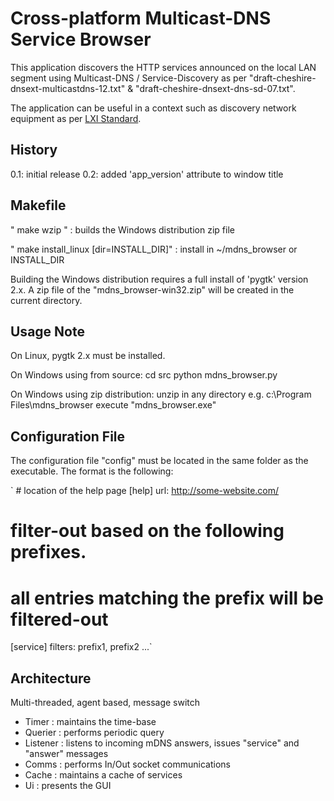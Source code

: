 Cross-platform Multicast-DNS Service Browser
============================================

This application discovers the HTTP services announced on the local LAN segment 
using Multicast-DNS / Service-Discovery as per "draft-cheshire-dnsext-multicastdns-12.txt" & "draft-cheshire-dnsext-dns-sd-07.txt".

The application can be useful in a context such as discovery network equipment as per [LXI Standard](http://www.lxistandard.org/).

History
-------

0.1: initial release
0.2: added 'app_version' attribute to window title

Makefile
--------

" make wzip " : builds the Windows distribution zip file

" make install_linux [dir=INSTALL_DIR]" : install in ~/mdns_browser or INSTALL_DIR

Building the Windows distribution requires a full install of 'pygtk' version 2.x.
A zip file of the "mdns_browser-win32.zip" will be created in the current directory.

Usage Note
----------

On Linux, pygtk 2.x must be installed.

On Windows using from source: 
  cd src
  python mdns_browser.py
  

On Windows using zip distribution:
  unzip in any directory e.g. c:\Program Files\mdns_browser
  execute "mdns_browser.exe"


Configuration File
------------------

The configuration file "config" must be located in the same folder as the executable. The format is the following:

` # location of the help page
[help]
  url: http://some-website.com/
# filter-out based on the following prefixes.
# all entries matching the prefix will be filtered-out
[service]
  filters: prefix1, prefix2 ...`

Architecture
------------

Multi-threaded, agent based, message switch

*	Timer    : maintains the time-base
*	Querier  : performs periodic query
*	Listener : listens to incoming mDNS answers, issues "service" and "answer" messages
*	Comms    : performs In/Out socket communications
*	Cache    : maintains a cache of services
*	Ui       : presents the GUI


